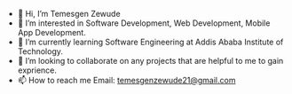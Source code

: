 - 👋 Hi, I’m Temesgen Zewude
- 👀 I’m interested in Software Development, Web Development, Mobile App Development.
- 🌱 I’m currently learning Software Engineering  at Addis Ababa Institute of Technology.
- 💞️ I’m looking to collaborate on any projects that are helpful to me to gain exprience.
- 📫 How to reach me Email: temesgenzewude21@gmail.com

<!---
Temesgenzewude/Temesgenzewude is a ✨ special ✨ repository because its `README.md` (this file) appears on your GitHub profile.
You can click the Preview link to take a look at your changes.
--->
